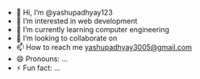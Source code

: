 - 👋 Hi, I’m @yashupadhyay123
- 👀 I’m interested in web development 
- 🌱 I’m currently learning computer engineering 
- 💞️ I’m looking to collaborate on
- 📫 How to reach me yashupadhyay3005@gmail.com
- 😄 Pronouns: ...
- ⚡ Fun fact: ...

<!---
yashupadhyay123/yashupadhyay123 is a ✨ special ✨ repository because its `README.md` (this file) appears on your GitHub profile.
You can click the Preview link to take a look at your changes.
--->
